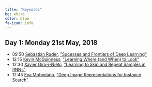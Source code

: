 ```yaml
---
title: "Keynotes"
bg: white
color: blue
fa-icon: info
---
```


## Day 1: Monday 21st May, 2018

- 09:50 [Sebastian Ruder][SebastianRuder], ["Sucesses and Frontiers of Deep Learning"][D1K1]
- 12:15 [Kevin McGuinness][KevinMcGuinness], ["Learning Where (and When) to Look"][D1C1]
- 12:30 [Xavier Giro-i-Nieto][XavierGiro], ["Learning to Skip and Repeat Samples in RNNs"][D1C3]
- 12:45 [Eva Mohedano][EvaMohedano], ["Deep Image Representations for Instance Search"][D1C4]

[SebastianRuder]: http://ruder.io/
[D1K1]: https://github.com/telecombcn-dl/2018-dlmm/raw/master/D1K01_SebastianRuder.pdf
[KevinMcGuinness]: http://www.eeng.dcu.ie/~mcguinne/
[D1C1]: https://github.com/telecombcn-dl/2018-dlmm/raw/master/D1C01_KevinMcGuinness.pdf
[XavierGiro]: https://imatge.upc.edu/web/people/xavier-giro
[D1C3]: https://github.com/telecombcn-dl/2018-dlmm/raw/master/D1C03_XavierGiro.pdf
[EvaMohedano]: https://www.insight-centre.org/users/eva-mohedano
[D1C4]: https://github.com/telecombcn-dl/2018-dlmm/raw/master/D1C04_EvaMohedano.pdf
